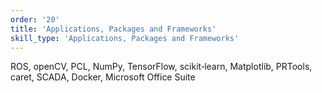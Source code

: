 ```yaml
---
order: '20'
title: 'Applications, Packages and Frameworks'
skill_type: 'Applications, Packages and Frameworks'
---
```


ROS, openCV, PCL, NumPy, TensorFlow, scikit‐learn, Matplotlib, PRTools, caret, SCADA, Docker, Microsoft Office Suite
